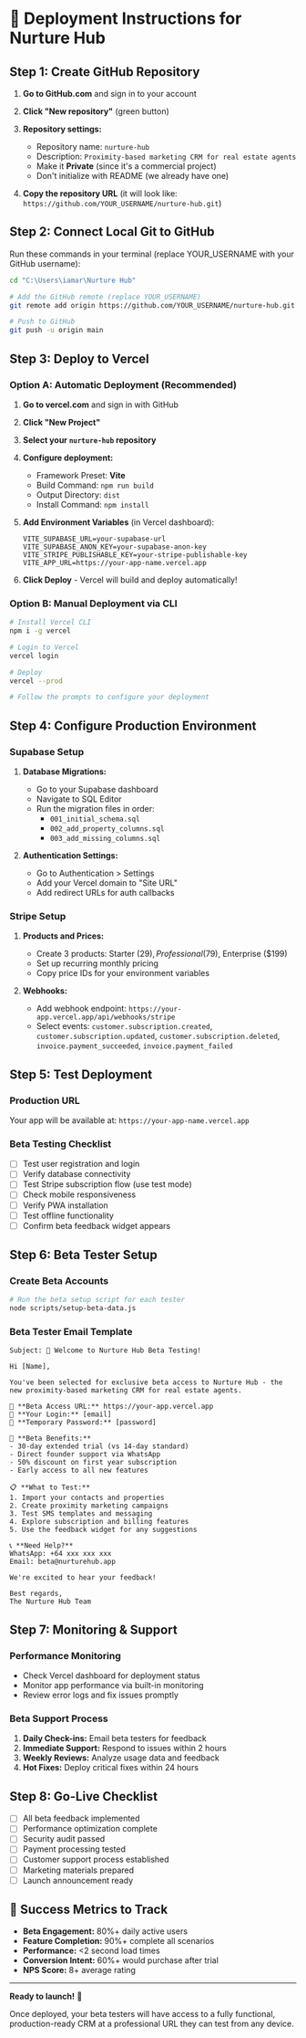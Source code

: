 # 🚀 Deployment Instructions for Nurture Hub

## Step 1: Create GitHub Repository

1. **Go to GitHub.com** and sign in to your account
2. **Click "New repository"** (green button)
3. **Repository settings:**
   - Repository name: `nurture-hub`
   - Description: `Proximity-based marketing CRM for real estate agents`
   - Make it **Private** (since it's a commercial project)
   - Don't initialize with README (we already have one)

4. **Copy the repository URL** (it will look like: `https://github.com/YOUR_USERNAME/nurture-hub.git`)

## Step 2: Connect Local Git to GitHub

Run these commands in your terminal (replace YOUR_USERNAME with your GitHub username):

```bash
cd "C:\Users\iamar\Nurture Hub"

# Add the GitHub remote (replace YOUR_USERNAME)
git remote add origin https://github.com/YOUR_USERNAME/nurture-hub.git

# Push to GitHub
git push -u origin main
```

## Step 3: Deploy to Vercel

### Option A: Automatic Deployment (Recommended)

1. **Go to vercel.com** and sign in with GitHub
2. **Click "New Project"**
3. **Select your `nurture-hub` repository**
4. **Configure deployment:**
   - Framework Preset: **Vite**
   - Build Command: `npm run build`
   - Output Directory: `dist`
   - Install Command: `npm install`

5. **Add Environment Variables** (in Vercel dashboard):
   ```
   VITE_SUPABASE_URL=your-supabase-url
   VITE_SUPABASE_ANON_KEY=your-supabase-anon-key
   VITE_STRIPE_PUBLISHABLE_KEY=your-stripe-publishable-key
   VITE_APP_URL=https://your-app-name.vercel.app
   ```

6. **Click Deploy** - Vercel will build and deploy automatically!

### Option B: Manual Deployment via CLI

```bash
# Install Vercel CLI
npm i -g vercel

# Login to Vercel
vercel login

# Deploy
vercel --prod

# Follow the prompts to configure your deployment
```

## Step 4: Configure Production Environment

### Supabase Setup
1. **Database Migrations:**
   - Go to your Supabase dashboard
   - Navigate to SQL Editor
   - Run the migration files in order:
     - `001_initial_schema.sql`
     - `002_add_property_columns.sql`
     - `003_add_missing_columns.sql`

2. **Authentication Settings:**
   - Go to Authentication > Settings
   - Add your Vercel domain to "Site URL"
   - Add redirect URLs for auth callbacks

### Stripe Setup
1. **Products and Prices:**
   - Create 3 products: Starter ($29), Professional ($79), Enterprise ($199)
   - Set up recurring monthly pricing
   - Copy price IDs for your environment variables

2. **Webhooks:**
   - Add webhook endpoint: `https://your-app.vercel.app/api/webhooks/stripe`
   - Select events: `customer.subscription.created`, `customer.subscription.updated`, `customer.subscription.deleted`, `invoice.payment_succeeded`, `invoice.payment_failed`

## Step 5: Test Deployment

### Production URL
Your app will be available at: `https://your-app-name.vercel.app`

### Beta Testing Checklist
- [ ] Test user registration and login
- [ ] Verify database connectivity
- [ ] Test Stripe subscription flow (use test mode)
- [ ] Check mobile responsiveness
- [ ] Verify PWA installation
- [ ] Test offline functionality
- [ ] Confirm beta feedback widget appears

## Step 6: Beta Tester Setup

### Create Beta Accounts
```bash
# Run the beta setup script for each tester
node scripts/setup-beta-data.js
```

### Beta Tester Email Template
```
Subject: 🎉 Welcome to Nurture Hub Beta Testing!

Hi [Name],

You've been selected for exclusive beta access to Nurture Hub - the new proximity-based marketing CRM for real estate agents.

🔗 **Beta Access URL:** https://your-app.vercel.app
📧 **Your Login:** [email]
🔑 **Temporary Password:** [password]

🎁 **Beta Benefits:**
- 30-day extended trial (vs 14-day standard)
- Direct founder support via WhatsApp
- 50% discount on first year subscription
- Early access to all new features

📋 **What to Test:**
1. Import your contacts and properties
2. Create proximity marketing campaigns
3. Test SMS templates and messaging
4. Explore subscription and billing features
5. Use the feedback widget for any suggestions

📞 **Need Help?**
WhatsApp: +64 xxx xxx xxx
Email: beta@nurturehub.app

We're excited to hear your feedback!

Best regards,
The Nurture Hub Team
```

## Step 7: Monitoring & Support

### Performance Monitoring
- Check Vercel dashboard for deployment status
- Monitor app performance via built-in monitoring
- Review error logs and fix issues promptly

### Beta Support Process
1. **Daily Check-ins:** Email beta testers for feedback
2. **Immediate Support:** Respond to issues within 2 hours
3. **Weekly Reviews:** Analyze usage data and feedback
4. **Hot Fixes:** Deploy critical fixes within 24 hours

## Step 8: Go-Live Checklist

- [ ] All beta feedback implemented
- [ ] Performance optimization complete
- [ ] Security audit passed
- [ ] Payment processing tested
- [ ] Customer support process established
- [ ] Marketing materials prepared
- [ ] Launch announcement ready

## 🎯 Success Metrics to Track

- **Beta Engagement:** 80%+ daily active users
- **Feature Completion:** 90%+ complete all scenarios
- **Performance:** <2 second load times
- **Conversion Intent:** 60%+ would purchase after trial
- **NPS Score:** 8+ average rating

---

**Ready to launch!** 🚀

Once deployed, your beta testers will have access to a fully functional, production-ready CRM at a professional URL they can test from any device.